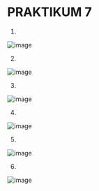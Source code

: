 # PRAKTIKUM 7

1)  
![image](https://github.com/alexandravoit/ANDMETURVE-2024/assets/145194484/d363602a-9c5e-4a41-bead-01242e895f8b)

2)  
![image](https://github.com/alexandravoit/ANDMETURVE-2024/assets/145194484/46cfec71-4ffe-40db-ac36-074b37eec715)

3)  
![image](https://github.com/alexandravoit/ANDMETURVE-2024/assets/145194484/0eed3229-8b23-4252-b905-5a3b0f786d8b)

4)  
![image](https://github.com/alexandravoit/ANDMETURVE-2024/assets/145194484/271ee43c-8cd0-409f-983c-e5b7274a0374)

5)  
![image](https://github.com/alexandravoit/ANDMETURVE-2024/assets/145194484/00479e75-9e9e-418f-bbb4-ae811b9371db)

6)  
![image](https://github.com/alexandravoit/ANDMETURVE-2024/assets/145194484/85ed98dc-5e50-4c27-b370-988f43b8dc3b)
